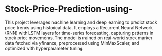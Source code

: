 # Stock-Price-Prediction-using-
This project leverages machine learning and deep learning to predict stock price trends using historical data. It employs a Recurrent Neural Network (RNN) with LSTM layers for time-series forecasting, capturing patterns in stock price movements. The model is trained on real-world stock market data fetched via yfinance, preprocessed using MinMaxScaler, and optimized with hyperparameter tuning.
